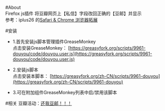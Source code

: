 #About  
Firefox js插件
将豆瓣网页上【私信】字段改回正确的【豆邮】并显示      
参考：iplus26 的[Safari & Chrome 浏览器拓展](https://github.com/iplus26/doumail-back)

#安装
- 1.首先安装js脚本管理插件GreaseMonkey  
点击安装GreaseMonkey：
[https://greasyfork.org/scripts/9961-douyou/code/douyou.user.js](https://greasyfork.org/scripts/9961-douyou/code/douyou.user.js)   
   
  
- 2.安装js脚本    
点击安装本脚本：
[https://greasyfork.org/zh-CN/scripts/9961-douyou](https://greasyfork.org/zh-CN/scripts/9961-douyou)   
 
 
- 3.可在附加组件GreaseMonkey列表中启/禁用该脚本   



#相关
豆瓣活动：[还我豆邮！！！](http://www.douban.com/online/12214968/)     
  
